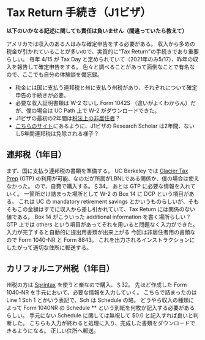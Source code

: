 # Tax Return 手続き（J1ビザ）

**以下のいかなる記述に関しても責任は負いません（間違っていたら教えて）**

アメリカでは収入のある人はみな確定申告をする必要がある。
収入から多めの税金が引かれていることが多いので、実質的に"Tax Return"の手続きであり重要らしい。
毎年 4/15 が Tax Day と定められていて（2021年のみ5/17）、昨年の収入を報告して確定申告をする。
色々と調べることがあって面倒なことで有名なので、ここでも自分の体験談を備忘録。

- 税金には国に支払う連邦税と州に支払う州税があり、それぞれについて確定申告の手続きが必要。
- 必要な収入証明書類は W-2 ないし Form 1042S （違いがよくわからん）だが、僕の場合は UC Path 上で W-2 がダウンロードできた。
- J1ビザの最初の2年間は[税法上の非居住者](https://www.univis-america.com/post/j1-tax-return#:~:text=J1%20%E3%83%93%E3%82%B6%E4%BF%9D%E6%9C%89%E8%80%85%E3%81%AF,%E8%80%85%E3%81%A8%E3%81%BF%E3%81%AA%E3%81%95%E3%82%8C%E3%81%BE%E3%81%99%E3%80%82&text=%E3%81%BE%E3%81%9F%E3%80%81%E6%BB%9E%E5%9C%A8%E6%97%A5%E6%95%B0%E3%81%AB%E6%8B%98%E3%82%8F%E3%82%89,%E7%BE%A9%E5%8B%99%E4%BB%98%E3%81%91%E3%82%89%E3%82%8C%E3%81%A6%E3%81%8A%E3%82%8A%E3%81%BE%E3%81%99%E3%80%82)？
- [こちらのサイト](http://step0ku.kugi.kyoto-u.ac.jp/~ieda/homepage/nasa/tax.html)にあるように、J1ビザの Research Scholar は2年間、ないし5年間連邦税は免除される様子？

## 連邦税（1年目）

まず、国に支払う連邦税の書類を準備する。
UC Berkeley では [Glacier Tax Prep](https://internationaloffice.berkeley.edu/taxes/tax-prep) (GTP) の利用が可能、なのだが所属がLBNLである関係か、僕の場合は使えなかった。
ので、自費で購入する。＄34。
あとは GTP に必要な情報を入れていく。
一箇所だけ詰まった場所として W-2 の Box 14 に DCP という項目がある。
これは UC の mandatory retirement savings とかいうものらしいが、そもそもこの金額はすでに収入から差し引かれていて、Tax Return には関係のない値である。
Box 14 がこういった additional information を書く場所らしい？
GTP 上では others という項目があってそれを用いると問題なく入力ができた。
入力が完了すると自動的に提出用書類が出来上がる
今回は非居住者用の書類なので Form 1040-NR と Form 8843。
これを出力されるインストラクションにしたがって適切な住所に郵送する。

## カリフォルニア州税（1年目）

州税の方は [Sprintax](https://www.sprintax.com/) を使うと楽なので購入、＄32。
先ほど作成した Form 1040-NR を手元において、必要な情報を入力していく。
こちらで詰まったのは Line 1 Sch 1 とかいう表記で、Sch は Schedule の略。
どうやら収入の種類によって Form 1040NR の Schedule ** という別紙を何枚か記入する必要があるらしい。
手元にない Schedule に関しては無視して $0.0 と記入すれば良いと判断した。
こちらも入力が終わると処理に入り、完成した書類をダウンロードできるようになる。
正しい住所へ郵送。
